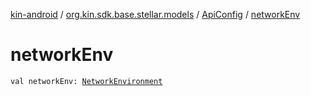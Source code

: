 [kin-android](../../index.md) / [org.kin.sdk.base.stellar.models](../index.md) / [ApiConfig](index.md) / [networkEnv](./network-env.md)

# networkEnv

`val networkEnv: `[`NetworkEnvironment`](../-network-environment/index.md)